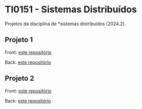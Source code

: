 # TI0151 - Sistemas Distribuídos

Projetos da disciplina de *sistemas distribuídos (2024.2).

## Projeto 1

Front: [este repositório](https://github.com/kelvinleandro/smart-something-app)

Back: [este repositório](https://github.com/MateusSantos14/TrabalhoSistemasDistribuidos)

## Projeto 2

Front: [este repositório](https://github.com/kelvinleandro/smart-something-site)

Back: [este repositório](https://github.com/gabrielfruet/gateway-iot)